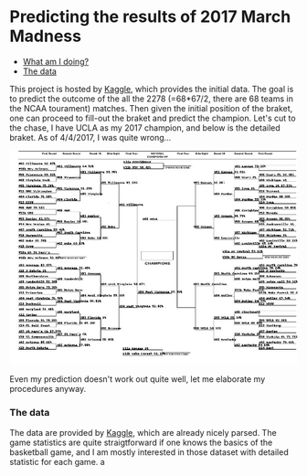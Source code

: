 # Predicting the results of 2017 March Madness
* [What am I doing?](#intro)
* [The data](#data)

<a name='intro'></a>This project is hosted by [Kaggle](https://www.kaggle.com/c/march-machine-learning-mania-2017), which provides the initial data. The goal is to predict the outcome of the all the 2278 (=68\*67/2, there are 68 teams in the NCAA tourament) matches. Then given the initial position of the braket, one can proceed to fill-out the braket and predict the champion. Let's cut to the chase, I have UCLA as my 2017 champion, and below is the detailed braket. As of 4/4/2017, I was quite wrong...

![braket](https://github.com/changyaochen/March-Madness/blob/master/predicted_bracket_2.jpg)

Even my prediction doesn't work out quite well, let me elaborate my procedures anyway.
<a name='data'></a>
### The data

The data are provided by [Kaggle](https://www.kaggle.com/c/march-machine-learning-mania-2017/data), which are already nicely parsed. The game statistics are quite straigtforward if one knows the basics of the basketball game, and I am mostly interested in those dataset with detailed statistic for each game. a
